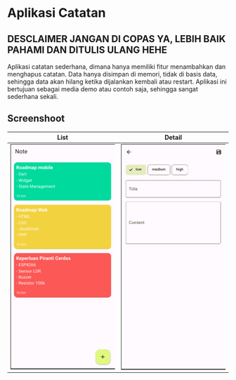 # Aplikasi Catatan

## DESCLAIMER JANGAN DI COPAS YA, LEBIH BAIK PAHAMI DAN DITULIS ULANG HEHE

Aplikasi catatan sederhana, dimana hanya memiliki fitur menambahkan dan menghapus catatan. Data hanya disimpan di memori, tidak di basis data, sehingga data akan hilang ketika dijalankan kembali atau restart. Aplikasi ini bertujuan sebagai media demo atau contoh saja, sehingga sangat sederhana sekali.

## Screenshoot

| List | Detail |
| ----------- | ----------- |
| ![Halaman list](screenshot/list-page.png) | ![Halaman insert](screenshot/upsert-page.png) |
